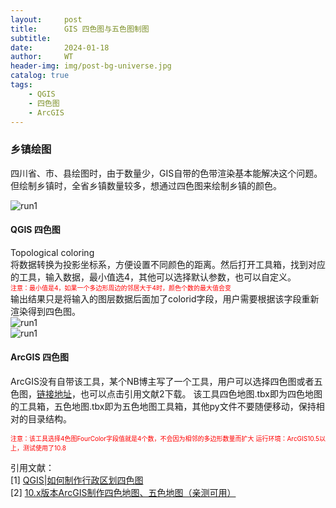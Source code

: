 ```yaml
---
layout:     post
title:      GIS 四色图与五色图制图
subtitle:   
date:       2024-01-18
author:     WT
header-img: img/post-bg-universe.jpg
catalog: true
tags:
    - QGIS
    - 四色图
    - ArcGIS  
---
```


### 乡镇绘图
四川省、市、县绘图时，由于数量少，GIS自带的色带渲染基本能解决这个问题。但绘制乡镇时，全省乡镇数量较多，想通过四色图来绘制乡镇的颜色。  

![run1](http://www.spatial.pro/img/Town.jpg)  
 
#### QGIS 四色图
Topological coloring  
将数据转换为投影坐标系，方便设置不同颜色的距离。然后打开工具箱，找到对应的工具，输入数据，最小值选4，其他可以选择默认参数，也可以自定义。  
<font size=1 color=Red>注意：最小值是4，如果一个多边形周边的邻居大于4时，颜色个数的最大值会变 </font>  
输出结果只是将输入的图层数据后面加了colorid字段，用户需要根据该字段重新渲染得到四色图。    
![run1](http://www.spatial.pro/img/Topo_Color.png)    
![run1](http://www.spatial.pro/img/Topo_Color_2.png)    

#### ArcGIS 四色图

ArcGIS没有自带该工具，某个NB博主写了一个工具，用户可以选择四色图或者五色图，[链接地址](https://pan.baidu.com/s/1tH7fyC_x22GAL0_05-puaQ?pwd=xlao )，也可以点击引用文献2下载。  该工具四色地图.tbx即为四色地图的工具箱，五色地图.tbx即为五色地图工具箱，其他py文件不要随便移动，保持相对的目录结构。

<font size=1 color=Red>注意：该工具选择4色图FourColor字段值就是4个数，不会因为相邻的多边形数量而扩大 </font> 
<font size=1 color=Red>运行环境：ArcGIS10.5以上，测试使用了10.8</font> 

     

   


引用文献：  
[1] [QGIS|如何制作行政区划四色图](https://www.jianshu.com/p/ab2b0f7db1b8)  
[2] [10.x版本ArcGIS制作四色地图、五色地图（亲测可用）](http://www.lgwimonday.cn/archives/1192)  

 

